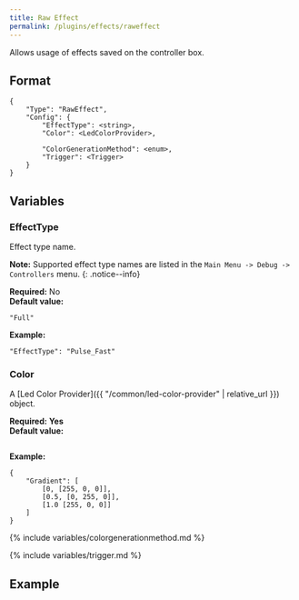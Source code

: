 ```yaml
---
title: Raw Effect
permalink: /plugins/effects/raweffect
---
```


Allows usage of effects saved on the controller box.

## Format

~~~
{
    "Type": "RawEffect",
    "Config": {
        "EffectType": <string>,
        "Color": <LedColorProvider>,
        
        "ColorGenerationMethod": <enum>,
        "Trigger": <Trigger>
    }
}
~~~

## Variables

### EffectType
<div class="variable-block" markdown="block">

Effect type name.

**Note:** Supported effect type names are listed in the `Main Menu -> Debug -> Controllers` menu.
{: .notice--info}

**Required:** No<br>
**Default value:**
~~~
"Full"
~~~
**Example:**
~~~
"EffectType": "Pulse_Fast"
~~~

</div>

### Color
<div class="variable-block" markdown="block">

A [Led Color Provider]({{ "/common/led-color-provider" | relative_url }}) object.

**Required:** **Yes**<br>
**Default value:**
~~~
~~~
**Example:**
~~~
{
    "Gradient": [
        [0, [255, 0, 0]],
        [0.5, [0, 255, 0]],
        [1.0 [255, 0, 0]]
    ]
}
~~~

</div>

{% include variables/colorgenerationmethod.md %}

{% include variables/trigger.md %}

## Example

~~~
~~~